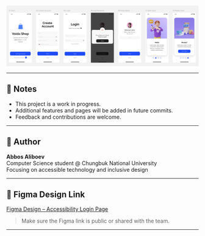 
![Login Page](PNG/Login.png)

---

## 🚧 Notes

- This project is a work in progress.
- Additional features and pages will be added in future commits.
- Feedback and contributions are welcome.

---

## 👤 Author

**Abbos Aliboev**  
Computer Science student @ Chungbuk National University  
Focusing on accessible technology and inclusive design

---

## 🔗 Figma Design Link

[Figma Design – Accessibility Login Page]([https://figma.com/file/your-figma-project-id/accessibility-login-design](https://www.figma.com/design/Ie71gRLhdyWucS0VDOREHh/Voida----Online-Store-UI-Mobile-App-Design?m=auto&t=eldecDiM1ZFkUBGd-6))

> Make sure the Figma link is public or shared with the team.

---
